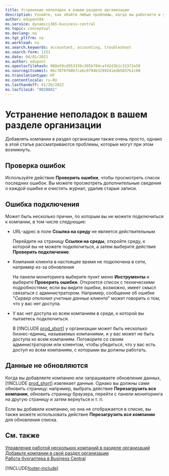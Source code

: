 ```yaml
---
title: Устранение неполадок в вашем разделе организации
description: Узнайте, как обойти любые проблемы, когда вы работаете в узле компании в Dynamics 365 Business Central для управления работой в нескольких компаниях.
author: edupont04
ms.service: dynamics365-business-central
ms.topic: conceptual
ms.devlang: na
ms.tgt_pltfrm: na
ms.workload: na
ms.search.keywords: accountant, accounting, troubleshoot
ms.search.form: 1151
ms.date: 04/01/2021
ms.author: edupont
ms.openlocfilehash: 988e59cd953339c305b704caf42d3b1c31372e50
ms.sourcegitcommit: 66c78f6f04bfca6c0794b3299241ed65037b1c08
ms.translationtype: HT
ms.contentlocale: ru-RU
ms.lasthandoff: 01/26/2022
ms.locfileid: "8028881"
---
```

# <a name="troubleshooting-your-company-hub"></a>Устранение неполадок в вашем разделе организации

Добавлять компании в раздел организации также очень просто, однако в этой статье рассматриваются проблемы, которые могут при этом возникнуть.  

## <a name="check-errors"></a>Проверка ошибок

Используйте действие **Проверить ошибки**, чтобы просмотреть список последних ошибок. Вы можете просмотреть дополнительные сведения о каждой ошибке и очистить журнал, удалив старые записи.  

## <a name="connection-failed"></a>Ошибка подключения

Может быть несколько причин, по которым вы не можете подключиться к компании, в том числе следующие:

- URL-адрес в поле **Ссылка на среду** не является действительным  

  Перейдите на страницу **Ссылки на среды**, откройте среду, к которой вы не можете подключиться, а затем выберите действие **Проверить подключение**.  
- Компания клиента в настоящее время не подключена в сети, например из-за обновления

  На панели мониторинга выберите пункт меню **Инструменты** и выберите **Проверить ошибки**. Откроется список с техническими подробностями; если вы видите ошибки, возможно, имеет смысл связаться с администратором. Например, сообщение об ошибке "*Сервер отклонил учетные данные клиента*" может говорить о том, что у вас нет доступа.  
- У вас нет доступа ко всем компаниям в среде, к которой вы пытаетесь подключиться.

  В [!INCLUDE [prod_short](includes/prod_short.md)] у организации может быть несколько бизнес-единиц, называемых компаниями, и у вас может не быть доступа ко всем компаниям. Поговорите со своим администратором или клиентом, чтобы убедиться, что у вас есть доступ ко всем компаниям, с которыми вы должны работать.  

## <a name="data-does-not-refresh"></a>Данные не обновляются

Когда вы добавляете компанию или запрашиваете обновление данных, [!INCLUDE [prod_short](includes/prod_short.md)] извлекает данные. Однако вы должны сами обновить страницу: например, выбрать действие **Перезагрузить все компании**, обновить страницу браузера, перейти с панели мониторинга на другую страницу и затем вернуться и т. п.  

Если вы добавили компанию, но она не отображается в списке, вы также можете использовать действие **Перезагрузить все компании** для обновления списка.

## <a name="see-also"></a>См. также

[Управление работой нескольких компаний в разделе организаций](company-hub.md)  
[Добавьте компании в свой раздел организации](company-hub-add-company.md)  
[Работа бухгалтера в Business Central](finance-accounting.md)  


[!INCLUDE[footer-include](includes/footer-banner.md)]